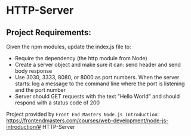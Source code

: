 # HTTP-Server

## Project Requirements:

Given the npm modules, update the index.js file to:

* Require the dependency (the http module from Node)
* Create a server object and make sure it can: send header and send body response
* Use 3030, 3333, 8080, or 8000 as port numbers. When the server starts: log a message to the command line where the port is listening and the port number
* Server should GET requests with the text "Hello World" and should respond with a status code of 200

Project provided by `Front End Masters Node.js Introduction`: https://frontendmasters.com/courses/web-development/node-js-introduction/# HTTP-Server
